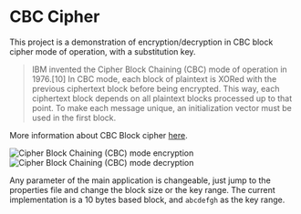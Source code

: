 # CBC Cipher

This project is a demonstration of encryption/decryption in CBC block cipher mode of operation, with a substitution key.

> IBM invented the Cipher Block Chaining (CBC) mode of operation in 1976.[10] In CBC mode, each block of plaintext is XORed with the previous ciphertext block before being encrypted. This way, each ciphertext block depends on all plaintext blocks processed up to that point. To make each message unique, an initialization vector must be used in the first block.

More information about CBC Block cipher [here](http://en.wikipedia.org/wiki/Block_cipher_mode_of_operation#Cipher_Block_Chaining_.28CBC.292).

![Cipher Block Chaining (CBC) mode encryption](http://upload.wikimedia.org/wikipedia/commons/thumb/8/80/CBC_encryption.svg/1202px-CBC_encryption.svg.png)
![Cipher Block Chaining (CBC) mode decryption](http://upload.wikimedia.org/wikipedia/commons/thumb/2/2a/CBC_decryption.svg/1202px-CBC_decryption.svg.png)

Any parameter of the main application is changeable, just jump to the properties file and change the block size or the key range. The current implementation is a 10 bytes based block, and `abcdefgh` as the key range.